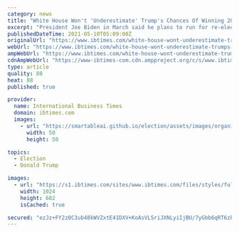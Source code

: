 ```yaml
---
category: news
title: "White House Won't 'Underestimate' Trump's Chances Of Winning 2024 Election"
excerpt: "President Joe Biden in March said he plans to run for re-election in 2024 with Vice President Kamala Harris as his running mate."
publishedDateTime: 2021-05-10T05:09:00Z
originalUrl: "https://www.ibtimes.com/white-house-wont-underestimate-trumps-chances-winning-2024-election-3195928"
webUrl: "https://www.ibtimes.com/white-house-wont-underestimate-trumps-chances-winning-2024-election-3195928"
ampWebUrl: "https://www.ibtimes.com/white-house-wont-underestimate-trumps-chances-winning-2024-election-3195928?amp=1"
cdnAmpWebUrl: "https://www-ibtimes-com.cdn.ampproject.org/c/s/www.ibtimes.com/white-house-wont-underestimate-trumps-chances-winning-2024-election-3195928?amp=1"
type: article
quality: 88
heat: 88
published: true

provider:
  name: International Business Times
  domain: ibtimes.com
  images:
    - url: "https://smartableai.github.io/election/assets/images/organizations/ibtimes.com-50x50.jpg"
      width: 50
      height: 50

topics:
  - Election
  - Donald Trump

images:
  - url: "https://s1.ibtimes.com/sites/www.ibtimes.com/files/styles/full/public/2021/05/05/facebooks-oversight-board-is-worried-that-for-now.jpg"
    width: 1024
    height: 682
    isCached: true

secured: "ezJz+FY2z0C3ub48kWVZxtE41DXV+KoAsVLSriJXNLyiIjBU/7yGbb6qRT6zbEhtGpzaEUGQ6BfccNqcaCO16itBnUBTlJSHaiiEcwi9I+svv53R3nSKV2zoFRuwgiKL2zUI7chsivpTk9MfPlgzAm/1gm+nhMzAd33HFliuO//3ahIUhHYVXeFLTWtCj0Zg3ZWeCxexfJPzPHV5f11QA4f0vCqFZDTy1p2AHe+Unhfgnsebyuh7rnBu6GfvntmESJiSgwilrD0+Op7AnyA1ScJlEzOLqmOJonW1kWKwNbu2UGYnypv5Yw2fwJu4W1Z1+Vv2dEGKblT8ZXhjxomNZ+SSOez9dHoRAoVAdcSthRg=;ApH91JXyvki1/XjUZuJUOA=="
---
```


